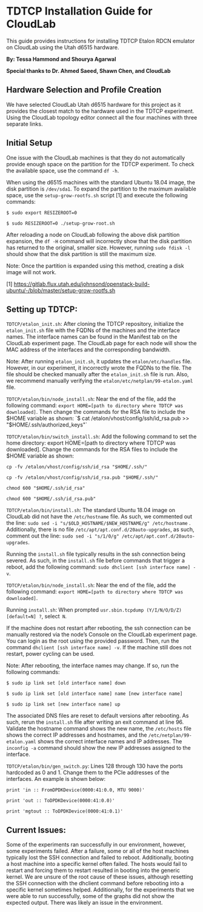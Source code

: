 # TDTCP Installation Guide for CloudLab

This guide provides instructions for installing TDTCP Etalon RDCN emulator on CloudLab using the Utah d6515 hardware. 

**By: Tessa Hammond and Shourya Agarwal**

**Special thanks to Dr. Ahmed Saeed, Shawn Chen, and CloudLab**

## Hardware Selection and Profile Creation

We have selected CloudLab Utah d6515 hardware for this project as it provides the closest match to the hardware used in the TDTCP experiment. Using the CloudLab topology editor connect all the four machines with three separate links.   

## Initial Setup

One issue with the CloudLab machines is that they do not automatically provide enough space on the partition for the TDTCP experiment. To check the available space, use the command `df -h`.

When using the d6515 machines with the standard Ubuntu 18.04 image, the disk partition is `/dev/sda1`. To expand the partition to the maximum available space, use the `setup-grow-rootfs.sh` script [1] and execute the following commands:

```
$ sudo export RESIZEROOT=0

$ sudo RESIZEROOT=0 ./setup-grow-root.sh
```

After reloading a node on CloudLab following the above disk partition expansion, the `df -H` command will incorrectly show that the disk partition has returned to the original, smaller size. However, running `sudo fdisk -l` should show that the disk partition is still the maximum size. 

Note: Once the partition is expanded using this method, creating a disk image will not work.

[1] https://gitlab.flux.utah.edu/johnsond/openstack-build-ubuntu/-/blob/master/setup-grow-rootfs.sh

## Setting up TDTCP: 

`TDTCP/etalon_init.sh`: After cloning the TDTCP repository, initialize the `etalon_init.sh` file with the FQDNs of the machines and the interface names. The interface names can be found in the Manifest tab on the CloudLab experiment page. The CloudLab page for each node will show the MAC address of the interfaces and the corresponding bandwidth.  

Note: After running `etalon_init.sh`, it updates the `etalon/etc/handles` file. However, in our experiment, it incorrectly wrote the FQDNs to the file. The file should be checked manually after the `etalon_init.sh` file is run. Also, we recommend manually verifying the `etalon/etc/netplan/99-etalon.yaml` file.  

`TDTCP/etalon/bin/node_install.sh`: Near the end of the file, add the following command: `export HOME=[path to directory where TDTCP was downloaded]`. Then change the commands for the RSA file to include the $HOME variable as shown: 
`$ cat /etalon/vhost/config/ssh/id_rsa.pub >> "$HOME/.ssh/authorized_keys"` 

`TDTCP/etalon/bin/switch_install.sh`: Add the following command to set the home directory: export HOME=[path to directory where TDTCP was downloaded]. Change the commands for the RSA files to include the $HOME variable as shown:  
```
cp -fv /etalon/vhost/config/ssh/id_rsa "$HOME/.ssh/"  

cp -fv /etalon/vhost/config/ssh/id_rsa.pub "$HOME/.ssh/" 

chmod 600 "$HOME/.ssh/id_rsa"

chmod 600 "$HOME/.ssh/id_rsa.pub"
```

`TDTCP/etalon/bin/install.sh`:  The standard Ubuntu 18.04 image on CloudLab did not have the `/etc/hostname` file. As such, we commented out the line: `sudo sed -i "s/$OLD_HOSTNAME/$NEW_HOSTNAME/g" /etc/hostname` . Additionally, there is no file `/etc/apt/apt.conf.d/20auto-upgrades`, as such, comment out the line: `sudo sed -i "s/1/0/g" /etc/apt/apt.conf.d/20auto-upgrades`. 

Running the `install.sh` file typically results in the ssh connection being severed. As such, in the `install.sh` file before commands that trigger a reboot, add the following command: `sudo dhclient [ssh interface name] -v`.  

`TDTCP/etalon/bin/node_install.sh`: Near the end of the file, add the following command: `export HOME=[path to directory where TDTCP was downloaded]`. 

Running `install.sh`: When prompted `usr.sbin.tcpdump (Y/I/N/O/D/Z) [default=N] ?`, select` N`. 

If the machine does not restart after rebooting, the ssh connection can be manually restored via the node’s Console on the CloudLab experiment page. You can login as the root using the provided password. Then, run the command `dhclient [ssh interface name] -v`. If the machine still does not restart, power cycling can be used. 

Note: After rebooting, the interface names may change. If so, run the following commands: 

``` 
$ sudo ip link set [old interface name] down 

$ sudo ip link set [old interface name] name [new interface name] 

$ sudo ip link set [new interface name] up 

``` 

The associated DNS files are reset to default versions after rebooting. As such, rerun the `install.sh` file after writing an exit command at line 96. Validate the hostname command shows the new name, the `/etc/hosts` file shows the correct IP addresses and hostnames, and the `/etc/netplan/99-etalon.yaml` shows the correct interface names and IP addresses. The `inconfig -a` command should show the new IP addresses assigned to the interface.  

`TDTCP/etalon/bin/gen_switch.py`:  Lines 128 through 130 have the ports hardcoded as 0 and 1. Change them to the PCIe addresses of the interfaces. An example is shown below: 

``` 
print 'in :: FromDPDKDevice(0000:41:0.0, MTU 9000)' 

print 'out :: ToDPDKDevice(0000:41:0.0)' 

print 'mgtout :: ToDPDKDevice(0000:41:0.1)' 
``` 

 
## Current Issues: 

Some of the experiments ran successfully in our environment, however, some experiments failed. After a failure, some or all of the host machines typically lost the SSH connection and failed to reboot. Additionally, booting a host machine into a specific kernel often failed. The hosts would fail to restart and forcing them to restart resulted in booting into the generic kernel. We are unsure of the root cause of these issues, although resetting the SSH connection with the dhclient command before rebooting into a specific kernel sometimes helped. Additionally, for the experiments that we were able to run successfully, some of the graphs did not show the expected output. There was likely an issue in the environment. 
 
